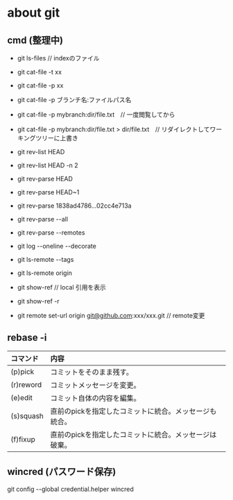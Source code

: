 # about git

## cmd (整理中)
- git ls-files // indexのファイル


- git cat-file -t xx
- git cat-file -p xx
- git cat-file -p ブランチ名:ファイルパス名

- git cat-file -p mybranch:dir/file.txt　// 一度閲覧してから
- git cat-file -p mybranch:dir/file.txt > dir/file.txt　// リダイレクトしてワーキングツリーに上書き

- git rev-list HEAD
- git rev-list HEAD -n 2

- git rev-parse HEAD
- git rev-parse HEAD~1
- git rev-parse 1838ad4786...02cc4e713a
- git rev-parse --all
- git rev-parse --remotes

- git log --oneline --decorate

- git ls-remote --tags
- git ls-remote origin

- git show-ref    // local 引用を表示
- git show-ref  -r

- git remote set-url origin git@github.com:xxx/xxx.git // remote変更


## rebase -i
|コマンド   |内容       | 
|:--------- |:-----------|
|(p)pick	|コミットをそのまま残す。|
|(r)reword	|コミットメッセージを変更。|
|(e)edit	|コミット自体の内容を編集。|
|(s)squash	|直前のpickを指定したコミットに統合。メッセージも統合。|
|(f)fixup	|直前のpickを指定したコミットに統合。メッセージは破棄。|


## wincred (パスワード保存)
git config --global credential.helper wincred
